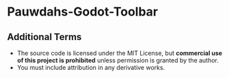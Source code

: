 # Pauwdahs-Godot-Toolbar

## Additional Terms
- The source code is licensed under the MIT License, but **commercial use of this project is prohibited** unless permission is granted by the author.
- You must include attribution in any derivative works.
